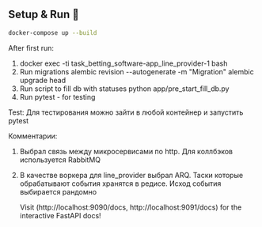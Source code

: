 ## Setup & Run 🏃‍

```bash
docker-compose up --build

```

After first run:

1) docker exec -ti task_betting_software-app_line_provider-1 bash
2) Run migrations
   alembic revision --autogenerate -m "Migration"
   alembic upgrade head
3) Run script to fill db with statuses 
   python app/pre_start_fill_db.py
4) Run pytest - for testing

Test:
Для тестирования можно зайти в любой контейнер и запустить pytest

Комментарии:
1. Выбрал связь между микросервисами по http. Для коллбэков используется RabbitMQ

2. В качестве воркера для line_provider выбрал ARQ. Таски которые обрабатывают события хранятся в редисе. Исход события выбирается рандомно

   Visit  (http://localhost:9090/docs, http://localhost:9091/docs) for the interactive FastAPI docs!
